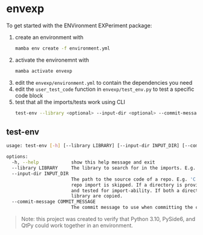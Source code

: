 # envexp

To get started with the ENVironment EXPeriment package:

1. create an environment with
   ```bash
   mamba env create -f environment.yml
   ```
2. activate the environemnt with
   ```bash
   mamba activate envexp
   ```
3. edit the `envexp/environment.yml` to contain the dependencies you need
4. edit the `user_test_code` function in `envexp/test_env.py` to test a specific code block
5. test that all the imports/tests work using CLI
   ```bash
   test-env --library <optional> --input-dir <optional> --commit-message <required>
   ```

## test-env

```bash
usage: test-env [-h] [--library LIBRARY] [--input-dir INPUT_DIR] [--commit-message COMMIT_MESSAGE]

options:
  -h, --help            show this help message and exit
  --library LIBRARY     The library to search for in the imports. E.g. 'qtpy'.
  --input-dir INPUT_DIR
                        The path to the source code of a repo. E.g. 'C:\path\to\sleap'. If no directory is provided, then testing the
                        repo import is skipped. If a directory is provided without a library argument, then the entire repo is copied
                        and tested for import-ability. If both a directory and a library are provided, then only the imports from the
                        library are copied.
  --commit-message COMMIT_MESSAGE
                        The commit message to use when committing the changes.
```

> Note: this project was created to verify that Python 3.10, PySide6, and QtPy could work
> together in an environment.
